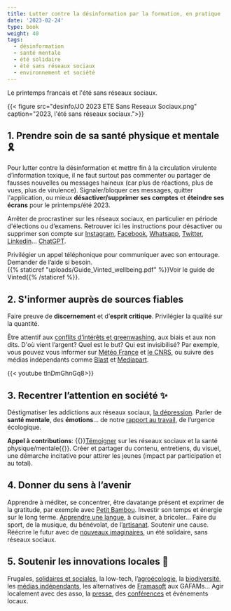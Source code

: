 ```yaml
---
title: Lutter contre la désinformation par la formation, en pratique
date: '2023-02-24'
type: book
weight: 40
tags:
  - désinformation
  - santé mentale
  - été solidaire
  - été sans réseaux sociaux
  - environnement et société
---
```


Le printemps francais et l'été sans réseaux sociaux.

<!--more-->

{{< figure src="desinfo/JO 2023 ETE Sans Reseaux Sociaux.png" caption="2023, l'été sans réseaux sociaux.">}}

## 1. Prendre soin de sa santé physique et mentale 🎗️

Pour lutter contre la désinformation et mettre fin à la circulation virulente d’information toxique, il ne faut surtout pas commenter ou partager de fausses nouvelles ou messages haineux (car plus de réactions, plus de vues, plus de virulence). Signaler/bloquer ces messages, quitter l'application, ou mieux <b>désactiver/supprimer ses comptes</b> et <b>éteindre ses écrans</b> pour le printemps/été 2023. 

Arrêter de procrastiner sur les réseaux sociaux, en particulier en période d'élections ou d’examens. Retrouver ici les instructions pour désactiver ou supprimer son compte sur [Instagram](https://help.instagram.com/370452623149242), [Facebook](https://www.facebook.com/help/224562897555674), [Whatsapp](https://faq.whatsapp.com/2138577903196467/), [Twitter](https://help.twitter.com/en/managing-your-account/how-to-deactivate-twitter-account), [Linkedin](https://www.linkedin.com/help/linkedin/answer/a1379064/close-your-linkedin-account?lang=fr)... [ChatGPT](https://help.openai.com/en/articles/6378407-how-can-i-delete-my-account).

Privilégier un appel téléphonique pour communiquer avec son entourage. <br>
Demander de l’aide si besoin. <br>
{{% staticref "uploads/Guide_Vinted_wellbeing.pdf" %}}Voir le guide de Vinted{{% /staticref %}}.

## 2. S'informer auprès de sources fiables

Faire preuve de <b>discernement</b> et d’<b>esprit critique</b>. 
Privilégier la qualité sur la quantité.

Être attentif aux [conflits d’intérêts et greenwashing](https://www.mtpcours.fr/c/desinformation/greenwashing/), aux biais et aux non dits. D'où vient l’argent? Quel est le but? Qui est invisibilisé? Par exemple, vous pouvez vous informer sur [Météo France](https://meteofrance.com/actualites-et-dossiers/actualites/climat/secheresse-32-jours-sans-pluie-en-france-record-battu) et [le CNRS](https://lejournal.cnrs.fr/articles/climatosceptiques-sur-twitter-enquete-sur-les-mercenaires-de-lintox), ou suivre des médias indépendants comme [Blast](https://www.blast-info.fr/articles/2023/sommes-nous-toujours-en-democratie-AwJ1_TmlTM-ONwHybrhuqQ) et [Mediapart](https://www.mediapart.fr/).

{{< youtube tlnDmGhnGq8>}}

## 3. Recentrer l’attention en société ✨

Déstigmatiser les addictions aux réseaux sociaux, [la dépression](https://www.youtube.com/watch?v=MN3D0uLEERU&ab_channel=GDGFrance). Parler de <b>santé mentale</b>, des <b>émotions</b>... de notre [rapport au travail](https://www.mtpcours.fr/c/desinformation/rapport-villani/), de l’urgence écologique.

<b>Appel à contributions</b>: {{<hl>}}[Témoigner](https://annuel2.framapad.org/p/reseaux-sociaux-sante-mentale-a0fk?lang=fr) sur les réseaux sociaux et la santé physique/mentale{{</hl>}}. Créer et partager du contenu, entretiens, du visuel, une démarche incitative pour attirer les jeunes (impact par participation et au total).

## 4. Donner du sens à l’avenir

Apprendre à méditer, se concentrer, être davatange présent et exprimer de la gratitude, par exemple avec [Petit Bambou](https://www.lajauneetlarouge.com/petit-bambou-lappli-de-meditation-cofondee-par-un-polytechnicien/). Investir son temps et énergie sur le long terme. [Apprendre une langue](https://www.mtpcours.fr/post/22-03-29-language-learning/), à cuisiner, à bricoler… Faire du sport, de la musique, du bénévolat, de l’[artisanat](https://wecandoo.fr/). Soutenir une cause. Réécrire le futur avec de [nouveaux imaginaires](https://www.youtube.com/watch?v=Y8SpcxR6FjQ&ab_channel=BLAST%2CLesouffledel%27info), un été solidaire, sans réseaux sociaux.

## 5. Soutenir les innovations locales 🌸

Frugales, [solidaires et sociales](https://flavi.fr/index.php/about/), la low-tech, l’[agroécologie](https://wwoof.fr/fr/), la [biodiversité](https://plantnet.org/), les [médias indépendants](https://www.blast-info.fr/), les alternatives de [Framasoft](https://www.youtube.com/watch?v=g_UR5FlOLKA&ab_channel=BLAST%2CLesouffledel%27info) aux GAFAMs… Agir localement avec des asso, la [presse](https://france3-regions.francetvinfo.fr/occitanie/herault/montpellier/chatgpt-revolutionnaire-mais-qui-inquiete-pourquoi-la-ville-de-montpellier-interdit-a-ses-agents-d-utiliser-l-intelligence-artificielle-2742446.html), des [conférences](https://www.univ-montp3.fr/fr/actualit%C3%A9s/appel-%C3%A0-communication-colloque-international-les-mots-du-pouvoir-1) et événements locaux.